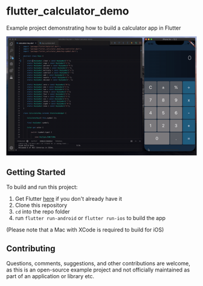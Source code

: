 # flutter_calculator_demo
Example project demonstrating how to build a calculator app in Flutter

![](preview.gif)

## Getting Started
To build and run this project:

1. Get Flutter [here](https://flutter.dev) if you don't already have it
2. Clone this repository
3. `cd` into the repo folder
4. run `flutter run-android` or `flutter run-ios` to build the app

(Please note that a Mac with XCode is required to build for iOS)

## Contributing
Questions, comments, suggestions, and other contributions are welcome, as this is an open-source example project and not officially maintained as part of an application or library etc. 
